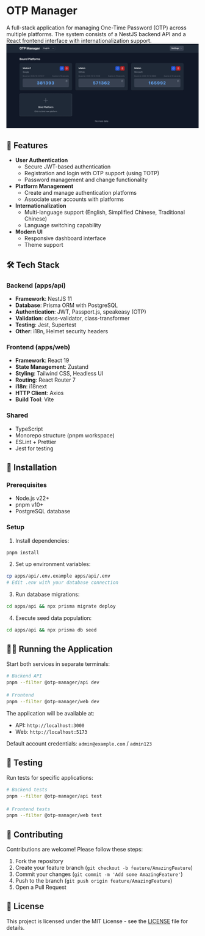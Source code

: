 # OTP Manager

A full-stack application for managing One-Time Password (OTP) across multiple platforms. The system consists of a NestJS backend API and a React frontend interface with internationalization support.
![screenshot](assets/screenshot.png)
## 🌟 Features

- **User Authentication**
    - Secure JWT-based authentication
    - Registration and login with OTP support (using TOTP)
    - Password management and change functionality
- **Platform Management**
    - Create and manage authentication platforms
    - Associate user accounts with platforms
- **Internationalization**
    - Multi-language support (English, Simplified Chinese, Traditional Chinese)
    - Language switching capability
- **Modern UI**
    - Responsive dashboard interface
    - Theme support

## 🛠 Tech Stack

### Backend (apps/api)
- **Framework**: NestJS 11
- **Database**: Prisma ORM with PostgreSQL
- **Authentication**: JWT, Passport.js, speakeasy (OTP)
- **Validation**: class-validator, class-transformer
- **Testing**: Jest, Supertest
- **Other**: i18n, Helmet security headers

### Frontend (apps/web)
- **Framework**: React 19
- **State Management**: Zustand
- **Styling**: Tailwind CSS, Headless UI
- **Routing**: React Router 7
- **i18n**: i18next
- **HTTP Client**: Axios
- **Build Tool**: Vite

### Shared
- TypeScript
- Monorepo structure (pnpm workspace)
- ESLint + Prettier
- Jest for testing

## 🚀 Installation

### Prerequisites
- Node.js v22+
- pnpm v10+
- PostgreSQL database

### Setup
1. Install dependencies:
```bash
pnpm install
```

2. Set up environment variables:
```bash
cp apps/api/.env.example apps/api/.env
# Edit .env with your database connection
```

3. Run database migrations:
```bash
cd apps/api && npx prisma migrate deploy
```

4. Execute seed data population:
```bash
cd apps/api && npx prisma db seed
```

## 🏃‍♂️ Running the Application

Start both services in separate terminals:

```bash
# Backend API
pnpm --filter @otp-manager/api dev

# Frontend
pnpm --filter @otp-manager/web dev
```

The application will be available at:
- API: `http://localhost:3000`
- Web: `http://localhost:5173`

Default account credentials: `admin@example.com` / `admin123`

## 🧪 Testing

Run tests for specific applications:

```bash
# Backend tests
pnpm --filter @otp-manager/api test

# Frontend tests
pnpm --filter @otp-manager/web test
```

## 🤝 Contributing

Contributions are welcome! Please follow these steps:
1. Fork the repository
2. Create your feature branch (`git checkout -b feature/AmazingFeature`)
3. Commit your changes (`git commit -m 'Add some AmazingFeature'`)
4. Push to the branch (`git push origin feature/AmazingFeature`)
5. Open a Pull Request

## 📄 License

This project is licensed under the MIT License - see the [LICENSE](LICENSE) file for details.